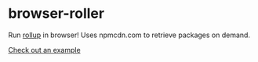 # browser-roller

Run [rollup](https://rollupjs.org/) in browser! Uses npmcdn.com to retrieve packages on demand.

[Check out an example](https://tungs.github.io/browser-roller/browserRoller.html#{%22mainjs%22%3A%22export%20{%20selection%2C%20select%20}%20from%20\\%22d3-selection\\%22%3B\\nexport%20{%20transition%20}%20from%20\\%22d3-transition\\%22%3B\\n%22%2C%22preferredVersions%22%3A%22{\\n%20%20%20%20\\%22d3-selection\\%22%3A\\%22latest\\%22%2C\\n%20%20%20%20\\%22d3-transition\\%22%3A\\%22latest\\%22\\n}%22%2C%22otherOptions%22%3A%22{\\n}%22%2C%22moduleName%22%3A%22d3%22%2C%22exportType%22%3A%22umd%22})
